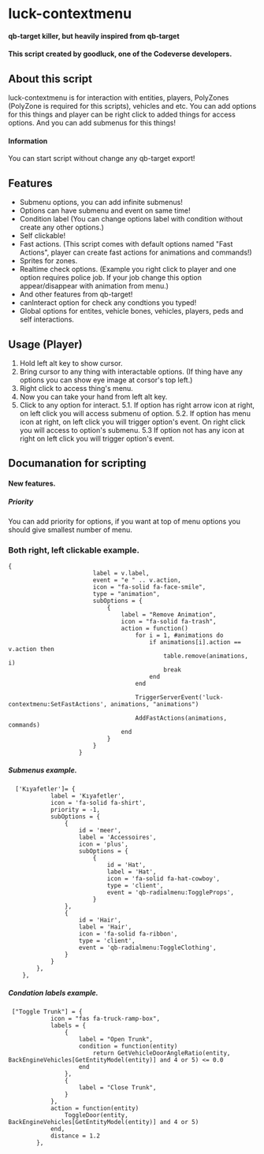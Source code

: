 # luck-contextmenu
#### qb-target killer, but heavily inspired from qb-target
#### This script created by goodluck, one of the Codeverse developers.

## About this script
luck-contextmenu is for interaction with entities, players, PolyZones (PolyZone is required for this scripts), vehicles and etc.
You can add options for this things and player can be right click to added things for access options.
And you can add submenus for this things!

#### Information
You can start script without change any qb-target export!

## Features

- Submenu options, you can add infinite submenus!
- Options can have submenu and event on same time!
- Condition label (You can change options label with condition without create any other options.)
- Self clickable!
- Fast actions. (This script comes with default options named "Fast Actions", player can create fast actions for animations and commands!)
- Sprites for zones.
- Realtime check options. (Example you right click to player and one option requires police job. If your job change this option appear/disappear with animation from menu.)
- And other features from qb-target!
- canInteract option for check any condtions you typed!
- Global options for entites, vehicle bones, vehicles, players, peds and self interactions.

## Usage (Player)

1. Hold left alt key to show cursor.
2. Bring cursor to any thing with interactable options. (If thing have any options you can show eye image at corsor's top left.)
3. Right click to access thing's menu.
4. Now you can take your hand from left alt key.
5. Click to any option for interact.
5.1. If option has right arrow icon at right, on left click you will access submenu of option.
5.2. If option has menu icon at right, on left click you will trigger option's event. On right click you will access to option's submenu.
5.3 If option not has any icon at right on left click you will trigger option's event.

## Documanation for scripting

#### New features.

##### Priority
You can add priority for options, if you want at top of menu options you should give smallest number of menu.

### Both right, left clickable example.
```
{
						label = v.label,
						event = "e " .. v.action,
						icon = "fa-solid fa-face-smile",
						type = "animation",
						subOptions = {
							{
								label = "Remove Animation",
								icon = "fa-solid fa-trash",
								action = function()
									for i = 1, #animations do
										if animations[i].action == v.action then
											table.remove(animations, i)
											break
										end
									end

									TriggerServerEvent('luck-contextmenu:SetFastActions', animations, "animations")

									AddFastActions(animations, commands)
								end
							}
						}
					}
```

##### Submenus example.
```
  ['Kıyafetler']= {
            label = 'Kıyafetler',
            icon = 'fa-solid fa-shirt',
            priority = -1,
            subOptions = {
                {
                    id = 'meer',
                    label = 'Accessoires',
                    icon = 'plus',
                    subOptions = {
                        {
                            id = 'Hat',
                            label = 'Hat',
                            icon = 'fa-solid fa-hat-cowboy',
                            type = 'client',
                            event = 'qb-radialmenu:ToggleProps',
                        }
                },
                {
                    id = 'Hair',
                    label = 'Hair',
                    icon = 'fa-solid fa-ribbon',
                    type = 'client',
                    event = 'qb-radialmenu:ToggleClothing',
                }
            }
        }, 
    },
```
##### Condation labels example.

```
 ["Toggle Trunk"] = {
            icon = "fas fa-truck-ramp-box",
            labels = {
                {
                    label = "Open Trunk",
                    condition = function(entity)
                        return GetVehicleDoorAngleRatio(entity, BackEngineVehicles[GetEntityModel(entity)] and 4 or 5) <= 0.0
                    end
                },
                {
                    label = "Close Trunk",
                }
            },
            action = function(entity)
                ToggleDoor(entity, BackEngineVehicles[GetEntityModel(entity)] and 4 or 5)
            end,
            distance = 1.2
        },
```
